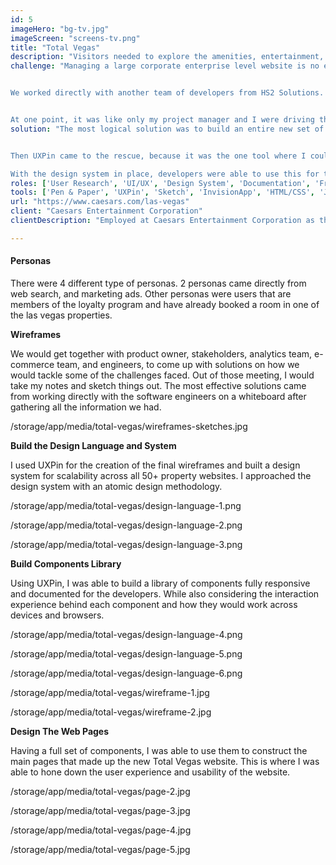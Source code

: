 ```yaml
---
id: 5
imageHero: "bg-tv.jpg"
imageScreen: "screens-tv.png"
title: "Total Vegas"
description: "Visitors needed to explore the amenities, entertainment, nightlife, restaurants, and hotels that Caesars Entertainment has to offer, and I was tasked on designing this new online experience for the ultimate Vegas vacation."
challenge: "Managing a large corporate enterprise level website is no easy task. I worked on a team of 9 web developers. The challenge was not on creating the experience but to create a new website with new user interface within a legacy enterprise level cms. While considering the platform, I had to be extremely careful and considerate of our limitations without affecting other integrated sites within the system.


We worked directly with another team of developers from HS2 Solutions. I had to deliver final designs while the developers were moving at fast pace. While also having designs ready for business executives to approve and give feedback.


At one point, it was like only my project manager and I were driving the direction of this massive project and had to respond to not only our internal departments but also the third party vendors and developers outside the company, yep that was a true challenge."
solution: "The most logical solution was to build an entire new set of components and a scalable design system that allows for flexibility for any kind of content. Using pre-existing patterns, all that I had to do is optimize and clean things up from a design perspective, which in return also reduced the amount of new code needed to be created within our css stylesheets.


Then UXPin came to the rescue, because it was the one tool where I could design, document, and have a living styleguide for this large project.

With the design system in place, developers were able to use this for the development of each individual component for this new website."
roles: ['User Research', 'UI/UX', 'Design System', 'Documentation', 'Front-End Devlopment']
tools: ['Pen & Paper', 'UXPin', 'Sketch', 'InvisionApp', 'HTML/CSS', 'Jira', 'Github']
url: "https://www.caesars.com/las-vegas"
client: "Caesars Entertainment Corporation"
clientDescription: "Employed at Caesars Entertainment Corporation as the UX Developer."

---
```

#### Personas

There were 4 different type of personas. 2 personas came directly from web search, and marketing ads. Other personas were users that are members of the loyalty program and have already booked a room in one of the las vegas properties.


**Wireframes**

We would get together with product owner, stakeholders, analytics team, e-commerce team, and engineers, to come up with solutions on how we would tackle some of the challenges faced. Out of those meeting, I would take my notes and sketch things out. The most effective solutions came from working directly with the software engineers on a whiteboard after gathering all the information we had.

/storage/app/media/total-vegas/wireframes-sketches.jpg


**Build the Design Language and System**

I used UXPin for the creation of the final wireframes and built a design system for scalability across all 50+ property websites. I approached the design system with an atomic design methodology.

/storage/app/media/total-vegas/design-language-1.png

/storage/app/media/total-vegas/design-language-2.png

/storage/app/media/total-vegas/design-language-3.png


**Build Components Library**

Using UXPin, I was able to build a library of components fully responsive and documented for the developers. While also considering the interaction experience behind each component and how they would work across devices and browsers.

/storage/app/media/total-vegas/design-language-4.png

/storage/app/media/total-vegas/design-language-5.png

/storage/app/media/total-vegas/design-language-6.png

/storage/app/media/total-vegas/wireframe-1.jpg

/storage/app/media/total-vegas/wireframe-2.jpg


**Design The Web Pages**

Having a full set of components, I was able to use them to construct the main pages that made up the new Total Vegas website. This is where I was able to hone down the user experience and usability of the website.

/storage/app/media/total-vegas/page-2.jpg

/storage/app/media/total-vegas/page-3.jpg

/storage/app/media/total-vegas/page-4.jpg

/storage/app/media/total-vegas/page-5.jpg